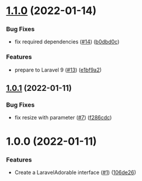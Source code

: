 # [1.1.0](https://github.com/asbiin/laravel-adorable/compare/1.0.1...1.1.0) (2022-01-14)


### Bug Fixes

* fix required dependencies ([#14](https://github.com/asbiin/laravel-adorable/issues/14)) ([b0dbd0c](https://github.com/asbiin/laravel-adorable/commit/b0dbd0c154fbd167857c5d6417f2c5d3443576a3))


### Features

* prepare to Laravel 9 ([#13](https://github.com/asbiin/laravel-adorable/issues/13)) ([e1bf9a2](https://github.com/asbiin/laravel-adorable/commit/e1bf9a2d79704d675433dd5df16606c23df697b3))

## [1.0.1](https://github.com/asbiin/laravel-adorable/compare/1.0.0...1.0.1) (2022-01-11)


### Bug Fixes

* fix resize with parameter ([#7](https://github.com/asbiin/laravel-adorable/issues/7)) ([f286cdc](https://github.com/asbiin/laravel-adorable/commit/f286cdc6bc61a98d089a1d1c917c785a01b68ac3))

# 1.0.0 (2022-01-11)


### Features

* Create a LaravelAdorable interface ([#1](https://github.com/asbiin/laravel-adorable/issues/1)) ([106de26](https://github.com/asbiin/laravel-adorable/commit/106de26599ef4262fde15515b804ac015663c816))
